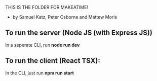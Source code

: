 THIS IS THE FOLDER FOR MAKEATIME!
- by Samuel Katz, Peter Osborne and Mattew Moris

## To run the server (Node JS (with Express JS))
In a seperate CLI, run **node run dev**
## To run the client (React TSX):
In the CLI, just run **npm run start**
